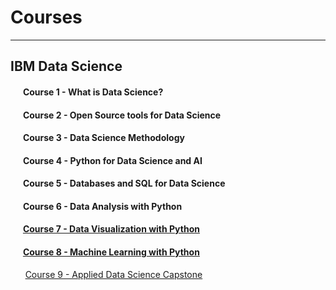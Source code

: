 # Courses
---
## IBM Data Science
#### &nbsp;&nbsp;&nbsp;&nbsp;&nbsp;&nbsp;Course 1 - What is Data Science?
#### &nbsp;&nbsp;&nbsp;&nbsp;&nbsp;&nbsp;Course 2 - Open Source tools for Data Science
#### &nbsp;&nbsp;&nbsp;&nbsp;&nbsp;&nbsp;Course 3 - Data Science Methodology
#### &nbsp;&nbsp;&nbsp;&nbsp;&nbsp;&nbsp;Course 4 - Python for Data Science and AI
#### &nbsp;&nbsp;&nbsp;&nbsp;&nbsp;&nbsp;Course 5 - Databases and SQL for Data Science
#### &nbsp;&nbsp;&nbsp;&nbsp;&nbsp;&nbsp;Course 6 - Data Analysis with Python
#### &nbsp;&nbsp;&nbsp;&nbsp;&nbsp;&nbsp;[Course 7 - Data Visualization with Python](https://github.com/sindredahl/Courses/tree/master/IBM%20Data%20Science/Course%207%20-%20Data%20Visualization%20with%20Python)
#### &nbsp;&nbsp;&nbsp;&nbsp;&nbsp;&nbsp;[Course 8 - Machine Learning with Python](https://github.com/sindredahl/Courses/tree/master/IBM%20Data%20Science/Course%208%20-%20Machine%20Learning%20with%20Python)
$$$$ &nbsp;&nbsp;&nbsp;&nbsp;&nbsp;&nbsp;[Course 9 - Applied Data Science Capstone](https://github.com/sindredahl/Courses/tree/master/IBM%20Data%20Science/Course%209%20-%20Applied%20Data%20Science%20Capstone)
